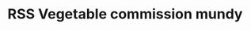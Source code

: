 ---
title: "RSS Vegetable commission mundy"
url: /thalavadi/rss-vegetable-commission-mundy/
shop: Gemüse & Obst
---